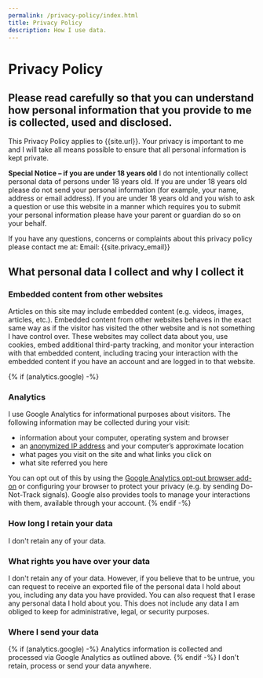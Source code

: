 ```yaml
---
permalink: /privacy-policy/index.html
title: Privacy Policy
description: How I use data.
---
```


# Privacy Policy

## Please read carefully so that you can understand how personal information that you provide to me is collected, used and disclosed.

This Privacy Policy applies to {{site.url}}. Your privacy is important to me and I will take all means possible to ensure that all personal information is kept private.

**Special Notice – if you are under 18 years old**
I do not intentionally collect personal data of persons under 18 years old. If you are under 18 years old please do not send your personal information (for example, your name, address or email address). If you are under 18 years old and you wish to ask a question or use this website in a manner which requires you to submit your personal information please have your parent or guardian do so on your behalf.

If you have any questions, concerns or complaints about this privacy policy please contact me at:
Email: {{site.privacy_email}}

## What personal data I collect and why I collect it

### Embedded content from other websites
Articles on this site may include embedded content (e.g. videos, images, articles, etc.). Embedded content from other websites behaves in the exact same way as if the visitor has visited the other website and is not something I have control over.
These websites may collect data about you, use cookies, embed additional third-party tracking, and monitor your interaction with that embedded content, including tracing your interaction with the embedded content if you have an account and are logged in to that website.

{% if (analytics.google) -%}
### Analytics
I use Google Analytics for informational purposes about visitors. The following information may be collected during your visit:
- information about your computer, operating system and browser
- an [anonymized IP address](https://support.google.com/analytics/answer/2763052) and your computer’s approximate location
- what pages you visit on the site and what links you click on
- what site referred you here

You can opt out of this by using the [Google Analytics opt-out browser add-on](https://tools.google.com/dlpage/gaoptout) or configuring your browser to protect your privacy (e.g. by sending Do-Not-Track signals). Google also provides tools to manage your interactions with them, available through your account.
{% endif -%}

### How long I retain your data
I don't retain any of your data.

### What rights you have over your data
I don't retain any of your data. However, if you believe that to be untrue, you can request to receive an exported file of the personal data I hold about you, including any data you have provided. You can also request that I erase any personal data I hold about you. This does not include any data I am obliged to keep for administrative, legal, or security purposes.

### Where I send your data
{% if (analytics.google) -%}
Analytics information is collected and processed via Google Analytics as outlined above.
{% endif -%}
I don't retain, process or send your data anywhere.